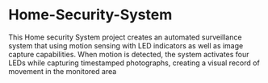 # Home-Security-System
This Home security System project creates an automated surveillance system that using motion sensing with LED indicators as well as image capture capabilities. When motion is detected, the system activates four LEDs while capturing timestamped photographs, creating a visual record of movement in the monitored area
